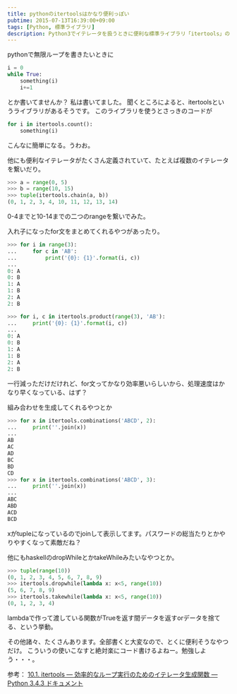 ```yaml
---
title: pythonのitertoolsはかなり便利っぽい
pubtime: 2015-07-13T16:39:00+09:00
tags: [Python, 標準ライブラリ]
description: Python3でイテレータを扱うときに便利な標準ライブラリ「itertools」の紹介です。
---
```


pythonで無限ループを書きたいときに
``` python
i = 0
while True:
    something(i)
    i+=1
```
とか書いてませんか？ 私は書いてました。
聞くところによると、itertoolsというライブラリがあるそうです。
このライブラリを使うとさっきのコードが
``` python
for i in itertools.count():
    something(i)
```
こんなに簡単になる。うわお。

他にも便利なイテレータがたくさん定義されていて、たとえば複数のイテレータを繋いだり。
``` python
>>> a = range(0, 5)
>>> b = range(10, 15)
>>> tuple(itertools.chain(a, b))
(0, 1, 2, 3, 4, 10, 11, 12, 13, 14)
```
0-4までと10-14までの二つのrangeを繋いでみた。

入れ子になったfor文をまとめてくれるやつがあったり。
``` python
>>> for i in range(3):
...     for c in 'AB':
...         print('{0}: {1}'.format(i, c))
...
0: A
0: B
1: A
1: B
2: A
2: B

>>> for i, c in itertools.product(range(3), 'AB'):
...     print('{0}: {1}'.format(i, c))
...
0: A
0: B
1: A
1: B
2: A
2: B
```
一行減っただけだけれど、for文ってかなり効率悪いらしいから、処理速度はかなり早くなっている、はず？

組み合わせを生成してくれるやつとか
``` python
>>> for x in itertools.combinations('ABCD', 2):
...     print(''.join(x))
...
AB
AC
AD
BC
BD
CD
>>> for x in itertools.combinations('ABCD', 3):
...     print(''.join(x))
...
ABC
ABD
ACD
BCD
```
xがtupleになっているのでjoinして表示してます。パスワードの総当たりとかやりやすくなって素敵だね？

他にもhaskellのdropWhileとかtakeWhileみたいなやつとか。
``` python
>>> tuple(range(10))
(0, 1, 2, 3, 4, 5, 6, 7, 8, 9)
>>> itertools.dropwhile(lambda x: x<5, range(10))
(5, 6, 7, 8, 9)
>>> itertools.takewhile(lambda x: x<5, range(10))
(0, 1, 2, 3, 4)
```
lambdaで作って渡している関数がTrueを返す間データを返すorデータを捨てる、という挙動。

その他諸々、たくさんあります。全部書くと大変なので、とくに便利そうなやつだけ。
こういうの使いこなすと絶対楽にコード書けるよねー。勉強しよう・・・。

参考： [10.1. itertools — 効率的なループ実行のためのイテレータ生成関数 &mdash; Python 3.4.3 ドキュメント](http://docs.python.jp/3/library/itertools.html)
